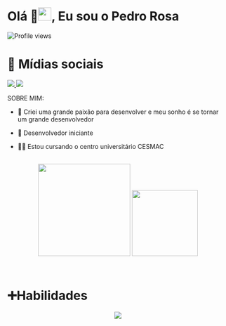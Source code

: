 
  
  
  
  <h1 align="left">Olá 👋<img src="https://raw.githubusercontent.com/kaueMarques/kaueMarques/master/hi.gif" width="30px">, Eu sou o Pedro Rosa </h1>
<p align="left"> <img src="https://komarev.com/ghpvc/?username=devpedrorosa-dev&color=blueviolet&style=for-the-badge" alt="Profile views" /> </p>


<h1>🔔 Mídias sociais </h1>
<div display= inline-block>
<a href = "mailto:phrosa.c@gmail.com"><img src="https://img.shields.io/badge/Gmail-D14836?style=for-the-badge&logo=gmail&logoColor=white" target="_blank">
<a href="https://www.linkedin.com/in/pedro-henrique-rosa-cruz-3901b3269/" target="_blank"><img src="https://img.shields.io/badge/-LinkedIn-%230077B5?style=for-the-badge&logo=linkedin&logoColor=white" target="_blank"></a>

SOBRE MIM:


- 👊 Criei uma grande paixão para desenvolver e meu sonho é se tornar um grande desenvolvedor

- 🚀  Desenvolvedor iniciante

- 👨‍💻  Estou cursando o centro universitário CESMAC



<br>

<div align="center">
<img height="210em" src="https://github-readme-stats-sigma-five.vercel.app/api?username=devpedrorosa&show_icons=true&theme=midnight-purple&include_all_commits=true&count_private=true&bg_color=030303"/>
<img height="150em" src="https://github-readme-stats-sigma-five.vercel.app/api/top-langs/?username=devpedrorosa&layout=compact&langs_count=7&theme=midnight-purple&bg_color=030303"/>
</div>
  
&nbsp;
<h1>➕Habilidades </h1>
<p align="center">
  <a href="https://skillicons.dev">
    <img src="https://skillicons.dev/icons?i=python,vim,c" />
  </a>
</p>

<br><br>


